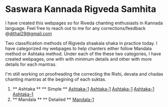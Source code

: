 # Saswara Kannada Rigveda Samhita
I have created this webpages so for Riveda chanting enthusiasts in Kannada language. Feel free to reach out to me for any corrections/feedback @dithal29@gmail.com

Two classification methods of Rigveda shaakala shaka in practice today. I have categorized my webpages to help chanters either follow Mandala method or Ashtaka method. Under each of the these two categories, I have created webpages, one with with minimum details and other with more details for each mantras.

I'm still working on proofreading the correcting the Rishi, devata and chadas chanting mantras at the begining of each suktas.

1. ** Ashtaka **
		** Simple **
			[Ashtaka-1](https://daithal.github.io/saswara-rigveda/Kannada/Ashtaka/Ashtaka-1-kannada(Simple).html)
			[Ashtaka-1](https://daithal.github.io/saswara-rigveda/Kannada/Ashtaka/Ashtaka-1-kannada(Simple).html)
			[Ashtaka-1](https://daithal.github.io/saswara-rigveda/Kannada/Ashtaka/Ashtaka-1-kannada(Simple).html)
			[Ashtaka-1](https://daithal.github.io/saswara-rigveda/Kannada/Ashtaka/Ashtaka-1-kannada(Simple).html)
			[Ashtaka-1](https://daithal.github.io/saswara-rigveda/Kannada/Ashtaka/Ashtaka-1-kannada(Simple).html)
2. ** Mandala **
		** Detailed **
			[Mandala-1](https://daithal.github.io/saswara-rigveda/Kannada/Mandala/Mandala-1-kannada(Detail).html)
 